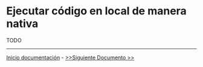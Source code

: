 # Ejecutar código en local de manera nativa

TODO

---

[Inicio documentación](../README.md) - [>>Siguiente Documento >>](cordova.md)
